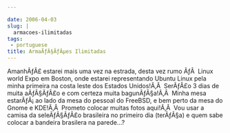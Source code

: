 ```yaml
---

date: 2006-04-03
slug: |
  armacoes-ilimitadas
tags:
 - portuguese
title: ArmaÃƒÂ§ÃƒÂµes Ilimitadas
---
```


AmanhÃƒÂ£ estarei mais uma vez na estrada, desta vez rumo ÃƒÂ  Linux
world Expo em Boston, onde estarei representando Ubuntu Linux pela minha
primeira na costa leste dos Estados Unidos!Ã‚Â  SerÃƒÂ£o 3 dias de muita
aÃƒÂ§ÃƒÂ£o e com certeza muita bagunÃƒÂ§a!Ã‚Â  Minha mesa estarÃƒÂ¡ ao
lado da mesa do pessoal do FreeBSD, e bem perto da mesa do Gnome e
KDE!Ã‚Â  Prometo colocar muitas fotos aqui!Ã‚Â  Vou usar a camisa da
seleÃƒÂ§ÃƒÂ£o brasileira no primeiro dia (terÃƒÂ§a) e quem sabe colocar
a bandeira brasilera na parede...?
